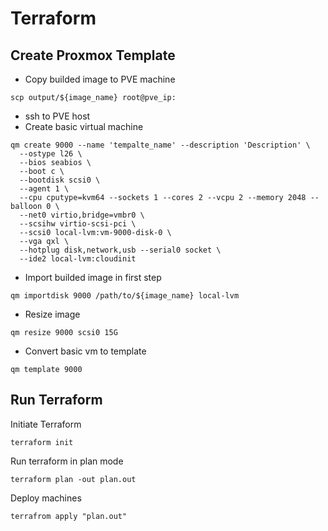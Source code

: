 # Terraform 

## Create Proxmox Template
* Copy builded image to PVE machine
```
scp output/${image_name} root@pve_ip:
```

* ssh to PVE host
* Create basic virtual machine
```
qm create 9000 --name 'tempalte_name' --description 'Description' \
  --ostype l26 \
  --bios seabios \
  --boot c \
  --bootdisk scsi0 \
  --agent 1 \
  --cpu cputype=kvm64 --sockets 1 --cores 2 --vcpu 2 --memory 2048 --balloon 0 \
  --net0 virtio,bridge=vmbr0 \
  --scsihw virtio-scsi-pci \
  --scsi0 local-lvm:vm-9000-disk-0 \
  --vga qxl \
  --hotplug disk,network,usb --serial0 socket \
  --ide2 local-lvm:cloudinit
```

* Import builded image in first step
```
qm importdisk 9000 /path/to/${image_name} local-lvm
```

* Resize image
```
qm resize 9000 scsi0 15G
```

* Convert basic vm to template
```
qm template 9000
```

## Run Terraform
Initiate Terraform
```
terraform init
```

Run terraform in plan mode
```
terraform plan -out plan.out
```

Deploy machines
```
terrafrom apply "plan.out"
```
